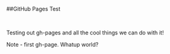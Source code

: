 ##GitHub Pages Test

<br>

Testing out gh-pages and all the cool things we can do with it! 

Note - first gh-page. Whatup world?
